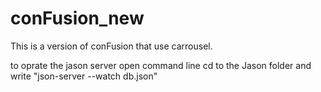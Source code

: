 # conFusion_new
This is a version of conFusion that use carrousel.

to oprate the jason server open command line cd to the Jason folder and write    "json-server --watch db.json"



